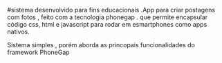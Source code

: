 #sistema desenvolvido para fins educacionais .App para criar postagens com fotos , feito com a tecnologia phonegap . que permite encapsular código css, html e javascript para rodar em esmartphones como apps nativos.

Sistema simples , porém aborda as princopais funcionalidades do framework PhoneGap
